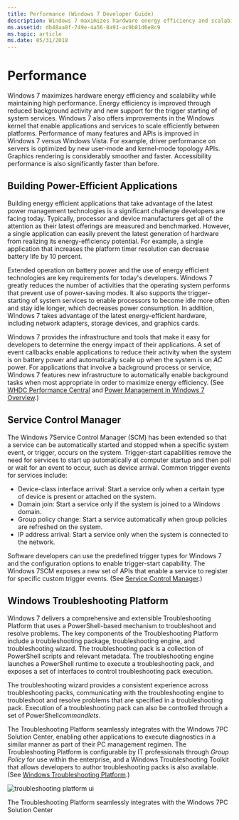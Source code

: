 ```yaml
---
title: Performance (Windows 7 Developer Guide)
description: Windows 7 maximizes hardware energy efficiency and scalability while maintaining high performance.
ms.assetid: db48aa8f-749e-4a56-8a91-ac9b81d6e8c9
ms.topic: article
ms.date: 05/31/2018
---
```


# Performance

Windows 7 maximizes hardware energy efficiency and scalability while maintaining high performance. Energy efficiency is improved through reduced background activity and new support for the trigger starting of system services. Windows 7 also offers improvements in the Windows kernel that enable applications and services to scale efficiently between platforms. Performance of many features and APIs is improved in Windows 7 versus Windows Vista. For example, driver performance on servers is optimized by new user-mode and kernel-mode topology APIs. Graphics rendering is considerably smoother and faster. Accessibility performance is also significantly faster than before.

## Building Power-Efficient Applications

Building energy efficient applications that take advantage of the latest power management technologies is a significant challenge developers are facing today. Typically, processor and device manufacturers get all of the attention as their latest offerings are measured and benchmarked. However, a single application can easily prevent the latest generation of hardware from realizing its energy-efficiency potential. For example, a single application that increases the platform timer resolution can decrease battery life by 10 percent.

Extended operation on battery power and the use of energy efficient technologies are key requirements for today's developers. Windows 7 greatly reduces the number of activities that the operating system performs that prevent use of power-saving modes. It also supports the trigger-starting of system services to enable processors to become idle more often and stay idle longer, which decreases power consumption. In addition, Windows 7 takes advantage of the latest energy-efficient hardware, including network adapters, storage devices, and graphics cards.

Windows 7 provides the infrastructure and tools that make it easy for developers to determine the energy impact of their applications. A set of event callbacks enable applications to reduce their activity when the system is on battery power and automatically scale up when the system is on *AC* power. For applications that involve a background process or service, Windows 7 features new infrastructure to automatically enable background tasks when most appropriate in order to maximize energy efficiency. (See [WHDC Performance Central](https://www.microsoft.com/whdc/system/sysperf/default.mspx) and [Power Management in Windows 7 Overview](https://www.climatesaverscomputing.org/wordpress/wp-content/uploads/2011/06/Power_Management_in_Windows_7_Overview.pdf).)

## Service Control Manager

The Windows 7Service Control Manager (SCM) has been extended so that a service can be automatically started and stopped when a specific system event, or trigger, occurs on the system. Trigger-start capabilities remove the need for services to start up automatically at computer startup and then poll or wait for an event to occur, such as device arrival. Common trigger events for services include:

-   Device-class interface arrival: Start a service only when a certain type of device is present or attached on the system.
-   Domain join: Start a service only if the system is joined to a Windows domain.
-   Group policy change: Start a service automatically when group policies are refreshed on the system.
-   IP address arrival: Start a service only when the system is connected to the network.

Software developers can use the predefined trigger types for Windows 7 and the configuration options to enable trigger-start capability. The Windows 7SCM exposes a new set of APIs that enable a service to register for specific custom trigger events. (See [Service Control Manager](https://msdn.microsoft.com/library/ms685150(VS.85).aspx).)

## Windows Troubleshooting Platform

Windows 7 delivers a comprehensive and extensible Troubleshooting Platform that uses a PowerShell-based mechanism to troubleshoot and resolve problems. The key components of the Troubleshooting Platform include a troubleshooting package, troubleshooting engine, and troubleshooting wizard. The troubleshooting pack is a collection of PowerShell scripts and relevant metadata. The troubleshooting engine launches a PowerShell runtime to execute a troubleshooting pack, and exposes a set of interfaces to control troubleshooting pack execution.

The troubleshooting wizard provides a consistent experience across troubleshooting packs, communicating with the troubleshooting engine to troubleshoot and resolve problems that are specified in a troubleshooting pack. Execution of a troubleshooting pack can also be controlled through a set of PowerShell*commandlets*.

The Troubleshooting Platform seamlessly integrates with the Windows 7PC Solution Center, enabling other applications to execute diagnostics in a similar manner as part of their PC management regimen. The Troubleshooting Platform is configurable by IT professionals through *Group Policy* for use within the enterprise, and a Windows Troubleshooting Toolkit that allows developers to author troubleshooting packs is also available. (See [Windows Troubleshooting Platform](https://msdn.microsoft.com/library/dd323778(VS.85).aspx).)

![troubleshooting platform ui](images/windows7-devguide-troubleshoot.jpg)

The Troubleshooting Platform seamlessly integrates with the Windows 7PC Solution Center

 

 





